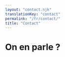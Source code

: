 ```yaml
---
layout: "contact.njk"
translationKey: "contact"
permalink: "/fr/contact/"
title: "Contact"
---
```

# On en parle ?
